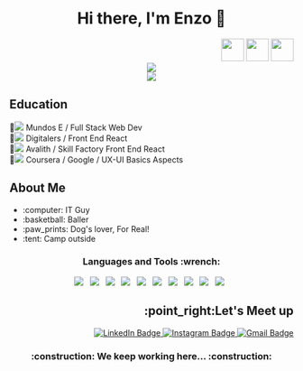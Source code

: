 <h1 align="center">Hi there, I'm Enzo 👋</h1>
<div id="header" align="right">
  <img src="https://media.giphy.com/media/p43RcvT1LUH7xMVNFX/giphy.gif" width="40"/>
  <img src="https://media.giphy.com/media/p43RcvT1LUH7xMVNFX/giphy.gif" width="40"/>
  <img src="https://media.giphy.com/media/p43RcvT1LUH7xMVNFX/giphy.gif" width="40"/>
</div>
<div align = "center">
 <img src="https://github.com/lemarchesi09/personal-assets/blob/main/Front_End_Dev_Based_on_Cordoba__Argentina.-removebg-preview.png" margin="auto"/>
</div>
<div align= "center">
 <img src="https://github.com/lemarchesi09/personal-assets/blob/main/linea-colores.png" margin="auto"/>
</div>


<h2>Education</h2>


:scroll:![](https://geps.dev/progress/100) Mundos E / Full Stack Web Dev <br/>
:scroll:![](https://geps.dev/progress/80) Digitalers / Front End React <br/>
:scroll:![](https://geps.dev/progress/80) Avalith / Skill Factory Front End React <br/>
:scroll:![](https://geps.dev/progress/35) Coursera / Google / UX-UI Basics Aspects <br/>
 
 
<h2>About Me</h2>
<div>
 <ul>
  <li>:computer: IT Guy</li>
  <li>:basketball: Baller</li>
  <li>:paw_prints: Dog's lover, For Real!</li>
  <li>:tent: Camp outside</li>
 </ul>
</div>

<h3 align="center"> Languages and Tools :wrench: </h3>
<p align="center">
<img src="https://img.shields.io/badge/html5-%23E34F26.svg?style=for-the-badge&logo=html5&logoColor=white">&nbsp;&nbsp;
<img src="https://img.shields.io/badge/css3-%231572B6.svg?style=for-the-badge&logo=css3&logoColor=white">&nbsp;&nbsp;
<img src="https://img.shields.io/badge/javascript-%23323330.svg?style=for-the-badge&logo=javascript&logoColor=%23F7DF1E">&nbsp;&nbsp;
<img src="https://img.shields.io/badge/bootstrap-%23563D7C.svg?style=for-the-badge&logo=bootstrap&logoColor=white">&nbsp;&nbsp;
<img src="https://img.shields.io/badge/-ReactJS-61DAFB?logo=react&logoColor=gray&style=for-the-badge">&nbsp;&nbsp;
<img src="https://img.shields.io/badge/mysql-%2300f.svg?style=for-the-badge&logo=mysql&logoColor=white">&nbsp;&nbsp;
<img src="https://img.shields.io/badge/Visual%20Studio%20Code-0078d7.svg?style=for-the-badge&logo=visual-studio-code&logoColor=white">&nbsp;&nbsp;
<img src="https://img.shields.io/badge/git-%23F05033.svg?style=for-the-badge&logo=git&logoColor=white">&nbsp;&nbsp;
<img src="https://img.shields.io/badge/github-%23121011.svg?style=for-the-badge&logo=github&logoColor=white">&nbsp;&nbsp;
<img src="https://img.shields.io/badge/NPM-%23000000.svg?style=for-the-badge&logo=npm&logoColor=white">&nbsp;&nbsp;
</p>

<h2 align="right">:point_right:Let's Meet up</h2>
 <div id="badges" align= "right">
   <a href="https://www.linkedin.com/in/lemarchesi/">
     <img src="https://img.shields.io/badge/LinkedIn-blue?style=for-the-badge&logo=linkedin&logoColor=white" alt="LinkedIn Badge"/>
   </a>
   <a href="https://www.instagram.com/enzom9">
     <img src="https://img.shields.io/badge/Instagram-slateblue?style=for-the-badge&logo=instagram&logoColor=white" alt="Instagram Badge"/>
   </a>
   <a href="mailto:lemarchesi9@gmail.com">
     <img src="https://img.shields.io/badge/Gmail-red?style=for-the-badge&logo=gmail&logoColor=white" alt="Gmail Badge"/>
   </a>
 </div>
  
 <div align= "center">
  <h3>:construction: We keep working here... :construction:</h3>
 </div>
<!--
**lemarchesi09/lemarchesi09** is a ✨ _special_ ✨ repository because its `README.md` (this file) appears on your GitHub profile.

Here are some ideas to get you started:

- 🔭 I’m currently working on ...
- 🌱 I’m currently learning ...
- 👯 I’m looking to collaborate on ...
- 🤔 I’m looking for help with ...
- 💬 Ask me about ...
- 📫 How to reach me: ...
- 😄 Pronouns: ...
- ⚡ Fun fact: ...
-->
